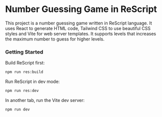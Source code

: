# Number Guessing Game in ReScript

This project is a number guessing game written in ReScript language. It uses React to generate HTML code, Tailwind CSS to use beautiful CSS styles and Vite for web server templates. It supports levels that increases the maximum number to guess for higher levels. 

### Getting Started

Build ReScript first:
```sh
npm run res:build
```

Run ReScript in dev mode:

```sh
npm run res:dev
```

In another tab, run the Vite dev server:

```sh
npm run dev
```
